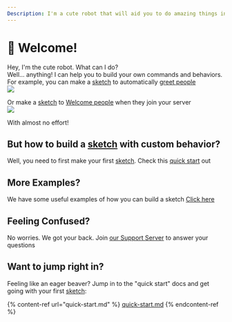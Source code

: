 ```yaml
---
Description: I'm a cute robot that will aid you to do amazing things in your server!!
---
```


# 👋 Welcome!

Hey, I'm the cute robot. What can I do?\
Well... anything! I can help you to build your own commands and behaviors. \
For example, you can make a [sketch](tutorials/create.md) to automatically [greet people](examples/userText.md)\
![](https://i.imgur.com/bPGLkIS.jpg)

Or make a [sketch](tutorials/create.md) to [Welcome people](examples/memberJoin.md) when they join your server\
![](https://i.imgur.com/VbIS3q0.jpg)

With almost no effort!

## But how to build a [sketch](tutorials/create.md) with custom behavior?
Well, you need to first make your first [sketch](tutorials/create.md). Check this [quick start](quick-start.md) out

## More Examples?
We have some useful examples of how you can build a sketch [Click here](./examples/)

## Feeling Confused?
No worries. We got your back. Join [our Support Server](https://discord.com/invite/bKQPWb99b7) to answer your questions

## Want to jump right in?

Feeling like an eager beaver? Jump in to the "quick start" docs and get going with your first [sketch](tutorials/create.md):

{% content-ref url="quick-start.md" %}
[quick-start.md](quick-start.md)
{% endcontent-ref %}
